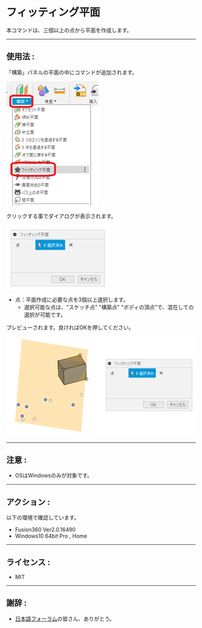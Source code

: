 # **フィッティング平面**

本コマンドは、三個以上の点から平面を作成します。

---

## **使用法** :

「構築」パネルの平面の中にコマンドが追加されます。

![Alt text](./resources_readme/menu.png)

クリックする事でダイアログが表示されます。

![Alt text](./resources_readme/dialog.png)
+ 点：平面作成に必要な点を3個以上選択します。
  + 選択可能な点は、"スケッチ点" "構築点" "ボディの頂点"で、混在しての選択が可能です。


プレビューされます。良ければOKを押してください。

![Alt text](./resources_readme/preview.png)

---

## **注意** :

- OSはWindowsのみが対象です。

---

## **アクション** :

以下の環境で確認しています。

- Fusion360 Ver2.0.16490
- Windows10 64bit Pro , Home

---

## **ライセンス** :

- MIT

---

## 謝辞 :

- [日本語フォーラム](https://forums.autodesk.com/t5/fusion-360-ri-ben-yu/bd-p/707)の皆さん、ありがとう。
